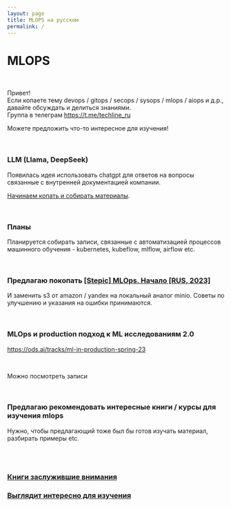 ```yaml
---
layout: page
title: MLOPS на русском
permalink: /
---
```


# MLOPS

<br/>

Привет!  
Если копаете тему devops / gitops / secops / sysops / mlops / aiops и д.р., давайте обсуждать и делиться знаниями.  
Группа в телеграм https://t.me/techline_ru

Можете предложить что-то интересное для изучения!

<br/>

### LLM (Llama, DeepSeek)

Появилась идея использовать chatgpt для ответов на вопросы связанные с внутренней документацией компании.

[Начинаем копать и собирать материалы](https://llmengineer.ru/).

<br/>

### Планы

Планируется собирать записи, связанные с автоматизацией процессов машинного обучения - kubernetes, kubeflow, mlflow, airflow etc.

<br/>

### Предлагаю покопать [[Stepic] MLOps. Начало [RUS, 2023]](/courses/stepik-mlops-beginning/)

И заменить s3 от amazon / yandex на локальный аналог minio. Советы по улучшению и указания на ошибки принимаются.

<br/>

### MLOps и production подход к ML исследованиям 2.0

https://ods.ai/tracks/ml-in-production-spring-23

<br/>

Можно посмотреть записи

<br/>

### Предлагаю рекомендовать интересные книги / курсы для изучения mlops

Нужно, чтобы предлагающий тоже был бы готов изучать материал, разбирать примеры etc.

<br/>
<br/>

### [Книги заслужившие внимания](/books/)

### [Выглядит интересно для изучения](/looks-interesting/)
